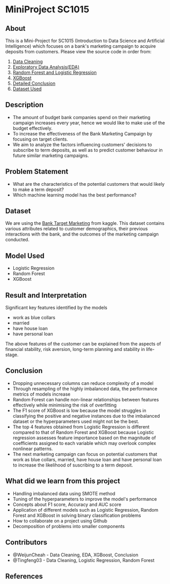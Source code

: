 # MiniProject SC1015

## About
This is a Mini-Project for SC1015 (Introduction to Data Science and Artificial Intelligence) which focuses on a bank's marketing campaign to acquire deposits from customers. Please view the source code in order from:

1. [Data Cleaning](https://github.com/WeijunCheah/MiniProject/blob/main/1.%20CleanedDataset.ipynb)
2. [Exploratory Data Analysis(EDA)](https://github.com/WeijunCheah/MiniProject/blob/main/2.%20EDA.ipynb)
3. [Random Forest and Logistic Regression](https://github.com/WeijunCheah/MiniProject/blob/main/3.%20RF_LogR.ipynb)
4. [XGBoost](https://github.com/WeijunCheah/MiniProject/blob/main/4.%20XGBoost.ipynb)
5. [Detailed Conclusion](https://github.com/WeijunCheah/MiniProject/blob/main/5.%20Comparison%20%26%20Conclusion.ipynb)
6. [Dataset Used](https://github.com/WeijunCheah/MiniProject/tree/086f9332496ed2a62206ed4b46bc9341e468c9b3/CSV%20Dataset)

## Description
- The amount of budget bank companies spend on their marketing campaign increases every year, hence we would like to make use of the budget effectively.
- To increase the effectiveness of the Bank Marketing Campaign by focusing on target clients.
- We aim to analyze the factors influencing customers' decisions to subscribe to term deposits, as well as to predict customer behaviour in future similar marketing campaigns.

## Problem Statement
- What are the characteristics of the potential customers that would likely to make a term deposit?
- Which machine learning model has the best performance?
  
## Dataset
We are using the [Bank Target Marketing](https://www.kaggle.com/datasets/seanangelonathanael/bank-target-marketing/data) from kaggle. This dataset contains various attributes related to customer demographics, their previous interactions with the bank, and the outcomes of the marketing campaign conducted.
  
## Model Used
- Logistic Regression
- Random Forest
- XGBoost

## Result and Interpretation
Significant key features identified by the models
- work as blue collars
- married
- have house loan
- have personal loan
  
The above features of the customer can be explained from the aspects of financial stability, risk aversion, long-term planning and stability in life-stage.

## Conclusion
- Dropping unnecessary columns can reduce complexity of a model
- Through resampling of the highly imbalanced data, the performance metrics of models increase
- Random Forest can handle non-linear relationships between features effectively while minimising the risk of overfitting
- The F1 score of XGBoost is low because the model struggles in classifying the positive and negative instances due to the imbalanced dataset or the hyperparameters used might not be the best.
- The top 4 features obtained from Logistic Regression is different compared to that of Random Forest and XGBoost because Logistic regression assesses feature importance based on the magnitude of coefficients assigned to each variable which may overlook complex nonlinear patterns.
- The next marketing campaign can focus on potential customers that work as blue collars, married, have house loan and have personal loan to increase the likelihood of suscribing to a term deposit.

## What did we learn from this project
- Handling imbalanced data using SMOTE method
- Tuning of the hyperparameters to improve the model's performance
- Concepts about F1 score, Accuracy and AUC score
- Application of different models such as Logistic Regression, Random Forest and XGBoost in solving binary classification problems
- How to collaborate on a project using Github
- Decomposition of problems into smaller components

## Contributors
- @WeijunCheah - Data Cleaning, EDA, XGBoost, Conclusion
- @Tingfeng03 - Data Cleaning, Logistic Regression, Random Forest

## References

